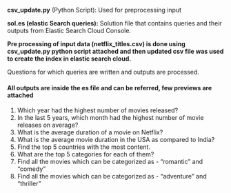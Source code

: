 **csv_update.py** (Python Script): Used for preprocessing input

**sol.es (elastic Search queries):** Solution file that contains queries and their outputs from Elastic Search Cloud Console.

**Pre processing of input data (netflix_titles.csv) is done using csv_update.py python script attached and then updated csv file was used to create the index in elastic search cloud.**

Questions for which queries are written and outputs are processed. 

#### All outputs are inside the es file and can be referred, few previews are attached

1. Which year had the highest number of movies released?
2. In the last 5 years, which month had the highest number of movie releases on average?
3. What is the average duration of a movie on Netflix? 
4. What is the average movie duration in the USA as compared to India?
5. Find the top 5 countries with the most content.
6. What are the top 5 categories for each of them?
7. Find all the movies which can be categorized as - “romantic” and “comedy”
8. Find all the movies which can be categorized as - “adventure” and “thriller”

